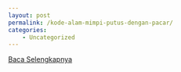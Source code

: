 ```yaml
---
layout: post
permalink: /kode-alam-mimpi-putus-dengan-pacar/
categories:
    - Uncategorized
---
```


[Baca Selengkapnya](/07)